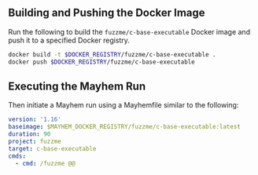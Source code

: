 ## Building and Pushing the Docker Image

Run the following to build the `fuzzme/c-base-executable` Docker image and push it to a specified Docker registry.

```sh
docker build -t $DOCKER_REGISTRY/fuzzme/c-base-executable .
docker push $DOCKER_REGISTRY/fuzzme/c-base-executable
```

## Executing the Mayhem Run

Then initiate a Mayhem run using a Mayhemfile similar to the following:

```yaml
version: '1.16'
baseimage: $MAYHEM_DOCKER_REGISTRY/fuzzme/c-base-executable:latest
duration: 90
project: fuzzme
target: c-base-executable
cmds:
  - cmd: /fuzzme @@
```

